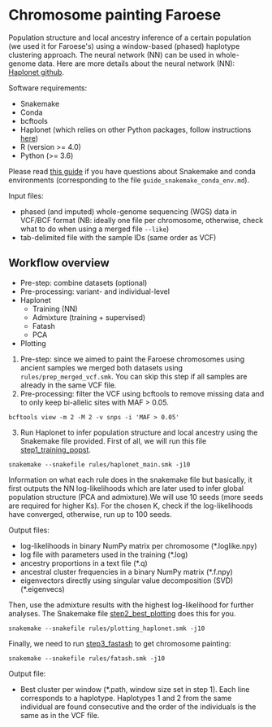 # Chromosome painting Faroese

Population structure and local ancestry inference of a certain population (we used it for Faroese's) using a window-based (phased) haplotype clustering approach. The neural network (NN) can be used in whole-genome data. Here are more details about the neural network (NN): [Haplonet github](https://github.com/Rosemeis/HaploNet).

Software requirements:
- Snakemake 
- Conda
- bcftools 
- Haplonet (which relies on other Python packages, follow instructions [here](https://github.com/Rosemeis/HaploNet?tab=readme-ov-file#install-and-build))
- R (version >= 4.0)
- Python (>= 3.6)

Please read [this guide](guide_snakemake_conda_env.md) if you have questions about Snakemake and conda environments (corresponding to the file ```guide_snakemake_conda_env.md```). 

Input files:
- phased (and imputed) whole-genome sequencing (WGS) data in VCF/BCF format (NB: ideally one file per chromosome, otherwise, check what to do when using a merged file ```--like```)
- tab-delimited file with the sample IDs (same order as VCF)

## Workflow overview
- Pre-step: combine datasets (optional)
- Pre-processing: variant- and individual-level
- Haplonet
    - Training (NN)
    - Admixture (training + supervised)
    - Fatash
    - PCA
- Plotting

1. Pre-step:  since we aimed to paint the Faroese chromosomes using ancient samples we merged both datasets using ```rules/prep_merged_vcf.smk```. You can skip this step if all samples are already in the same VCF file. 
2. Pre-processing: filter the VCF using bcftools to remove missing data and to only keep bi-allelic sites with MAF > 0.05.
```
bcftools view -m 2 -M 2 -v snps -i 'MAF > 0.05'
```
3. Run Haplonet to infer population structure and local ancestry using the Snakemake file provided. 
First of all, we will run this file [step1_training_popst](rules/haplonet_main.smk). 

```
snakemake --snakefile rules/haplonet_main.smk -j10
```
Information on what each rule does in the snakemake file but basically, it first outputs the NN log-likelihoods which are later used to infer global population structure (PCA and admixture).We will use 10 seeds (more seeds are required for higher Ks). For the chosen K, check if the log-likelihoods have converged, otherwise, run up to 100 seeds. 

Output files:
- log-likelihoods in binary NumPy matrix per chromosome (*.loglike.npy)
- log file with parameters used in the training (*.log)
- ancestry proportions in a text file (*.q)
- ancestral cluster frequencies in a binary NumPy matrix (*.f.npy)
- eigenvectors directly using singular value decomposition (SVD) (*.eigenvecs)
  
Then, use the admixture results with the highest log-likelihood for further analyses. The Snakemake file [step2_best_plotting](rules/plotting_haplonet.smk) does this for you. 
 
```
snakemake --snakefile rules/plotting_haplonet.smk -j10
```

Finally, we need to run [step3_fastash](rules/fastash.smk) to get chromosome painting:
```
snakemake --snakefile rules/fatash.smk -j10
```
Output file:
- Best cluster per window (*.path, window size set in step 1). Each line corresponds to a haplotype. Haplotypes 1 and 2 from the same individual are found consecutive and the order of the individuals is the same as in the VCF file. 
